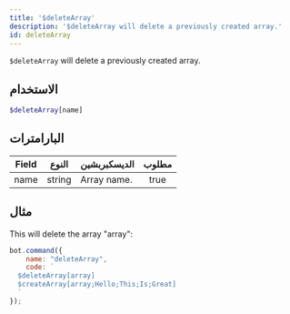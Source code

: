 ```yaml
---
title: '$deleteArray'
description: '$deleteArray will delete a previously created array.'
id: deleteArray
---
```


`$deleteArray` will delete a previously created array.

## الاستخدام

```php
$deleteArray[name]
```

## البارامترات

| Field | النوع  | الديسكبربشين | مطلوب |
| ----- | ------ | ------------ |:-----:|
| name  | string | Array name.  | true  |

## مثال

This will delete the array "array":

```javascript
bot.command({
    name: "deleteArray",
    code: `
  $deleteArray[array]
  $createArray[array;Hello;This;Is;Great]
  `
});
```